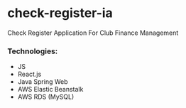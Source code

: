 # check-register-ia
Check Register Application For Club Finance Management


### Technologies:
- JS
- React.js
- Java Spring Web
- AWS Elastic Beanstalk
- AWS RDS (MySQL)
